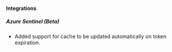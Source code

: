 
#### Integrations
##### Azure Sentinel (Beta)
- Added support for cache to be updated automatically on token expiration.
